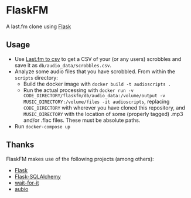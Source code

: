 # FlaskFM

A last.fm clone using [Flask](http://flask.pocoo.org/)

## Usage
- Use [Last.fm to csv](https://benjaminbenben.com/lastfm-to-csv/) to get a CSV of your (or any users) scrobbles and save it as `db/audio_data/scrobbles.csv`.
- Analyze some audio files that you have scrobbled. From within the `scripts` directory:
  - Build the docker image with `docker build -t audioscripts .`
  - Run the actual processing with `docker run -v CODE_DIRECTORY/flaskfm/db/audio_data:/volume/output -v MUSIC_DIRECTORY:/volume/files -it audioscripts`, replacing `CODE_DIRECTORY` with wherever you have cloned this repository, and `MUSIC_DIRECTORY` with the location of some (properly tagged) .mp3 and/or .flac files. These must be absolute paths.
- Run `docker-compose up`

## Thanks
FlaskFM makes use of the following projects (among others):
- [Flask](http://flask.pocoo.org/)
- [Flask-SQLAlchemy](http://flask-sqlalchemy.pocoo.org/)
- [wait-for-it](https://github.com/vishnubob/wait-for-it)
- [aubio](https://aubio.org/)
